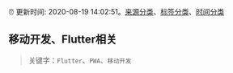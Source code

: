 :alarm_clock: 更新时间: 2020-08-19 14:02:51。[来源分类](../README.md)、[标签分类](../TAGS.md)、[时间分类](../TIMELINE.md)

## 移动开发、Flutter相关


> 关键字：`Flutter`、`PWA`、`移动开发`


